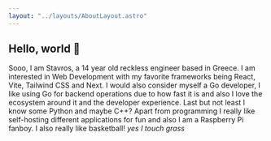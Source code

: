 ```yaml
---
layout: "../layouts/AboutLayout.astro"
---
```


## Hello, world 👋

Sooo, I am Stavros, a 14 year old reckless engineer based in Greece. I am interested in Web Development with my favorite frameworks being React, Vite, Tailwind CSS and Next. I would also consider myself a Go developer, I like using Go for backend operations due to how fast it is and also I love the ecosystem around it and the developer experience. Last but not least I know some Python and maybe C++? Apart from programming I really like self-hosting different applications for fun and also I am a Raspberry Pi fanboy. I also really like basketball! _yes I touch grass_
